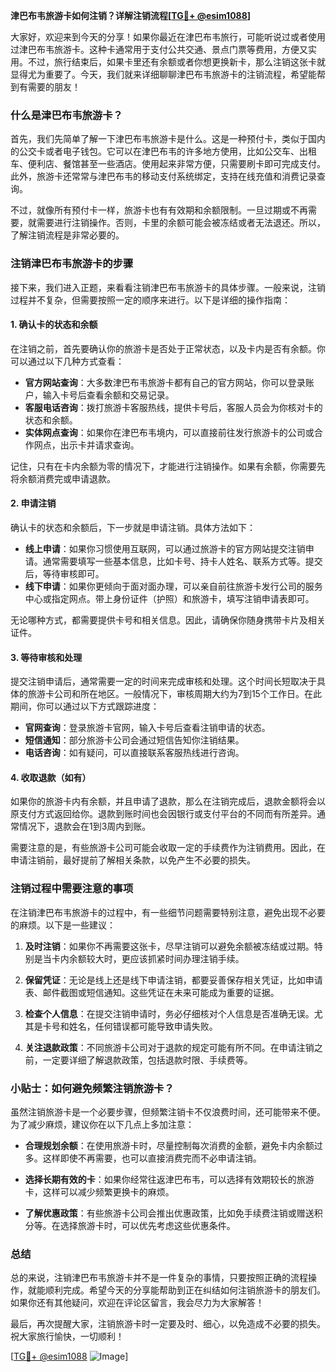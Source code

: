 **津巴布韦旅游卡如何注销？详解注销流程[[TG💪+ @esim1088](https://t.me/s/esim1088)]**

大家好，欢迎来到今天的分享！如果你最近在津巴布韦旅行，可能听说过或者使用过津巴布韦旅游卡。这种卡通常用于支付公共交通、景点门票等费用，方便又实用。不过，旅行结束后，如果卡里还有余额或者你想更换新卡，那么注销这张卡就显得尤为重要了。今天，我们就来详细聊聊津巴布韦旅游卡的注销流程，希望能帮到有需要的朋友！

### 什么是津巴布韦旅游卡？

首先，我们先简单了解一下津巴布韦旅游卡是什么。这是一种预付卡，类似于国内的公交卡或者电子钱包。它可以在津巴布韦的许多地方使用，比如公交车、出租车、便利店、餐馆甚至一些酒店。使用起来非常方便，只需要刷卡即可完成支付。此外，旅游卡还常常与津巴布韦的移动支付系统绑定，支持在线充值和消费记录查询。

不过，就像所有预付卡一样，旅游卡也有有效期和余额限制。一旦过期或不再需要，就需要进行注销操作。否则，卡里的余额可能会被冻结或者无法退还。所以，了解注销流程是非常必要的。

### 注销津巴布韦旅游卡的步骤

接下来，我们进入正题，来看看注销津巴布韦旅游卡的具体步骤。一般来说，注销过程并不复杂，但需要按照一定的顺序来进行。以下是详细的操作指南：

#### 1. 确认卡的状态和余额

在注销之前，首先要确认你的旅游卡是否处于正常状态，以及卡内是否有余额。你可以通过以下几种方式查看：

- **官方网站查询**：大多数津巴布韦旅游卡都有自己的官方网站，你可以登录账户，输入卡号后查看余额和交易记录。
- **客服电话咨询**：拨打旅游卡客服热线，提供卡号后，客服人员会为你核对卡的状态和余额。
- **实体网点查询**：如果你在津巴布韦境内，可以直接前往发行旅游卡的公司或合作网点，出示卡并请求查询。

记住，只有在卡内余额为零的情况下，才能进行注销操作。如果有余额，你需要先将余额消费完或申请退款。

#### 2. 申请注销

确认卡的状态和余额后，下一步就是申请注销。具体方法如下：

- **线上申请**：如果你习惯使用互联网，可以通过旅游卡的官方网站提交注销申请。通常需要填写一些基本信息，比如卡号、持卡人姓名、联系方式等。提交后，等待审核即可。
- **线下申请**：如果你更倾向于面对面办理，可以亲自前往旅游卡发行公司的服务中心或指定网点。带上身份证件（护照）和旅游卡，填写注销申请表即可。

无论哪种方式，都需要提供卡号和相关信息。因此，请确保你随身携带卡片及相关证件。

#### 3. 等待审核和处理

提交注销申请后，通常需要一定的时间来完成审核和处理。这个时间长短取决于具体的旅游卡公司和所在地区。一般情况下，审核周期大约为7到15个工作日。在此期间，你可以通过以下方式跟踪进度：

- **官网查询**：登录旅游卡官网，输入卡号后查看注销申请的状态。
- **短信通知**：部分旅游卡公司会通过短信告知你注销结果。
- **电话咨询**：如有疑问，可以直接联系客服热线进行咨询。

#### 4. 收取退款（如有）

如果你的旅游卡内有余额，并且申请了退款，那么在注销完成后，退款金额将会以原支付方式返回给你。退款到账时间也会因银行或支付平台的不同而有所差异。通常情况下，退款会在1到3周内到账。

需要注意的是，有些旅游卡公司可能会收取一定的手续费作为注销费用。因此，在申请注销前，最好提前了解相关条款，以免产生不必要的损失。

### 注销过程中需要注意的事项

在注销津巴布韦旅游卡的过程中，有一些细节问题需要特别注意，避免出现不必要的麻烦。以下是一些建议：

1. **及时注销**：如果你不再需要这张卡，尽早注销可以避免余额被冻结或过期。特别是当卡内余额较大时，更应该抓紧时间办理注销手续。
   
2. **保留凭证**：无论是线上还是线下申请注销，都要妥善保存相关凭证，比如申请表、邮件截图或短信通知。这些凭证在未来可能成为重要的证据。

3. **检查个人信息**：在提交注销申请时，务必仔细核对个人信息是否准确无误。尤其是卡号和姓名，任何错误都可能导致申请失败。

4. **关注退款政策**：不同旅游卡公司对于退款的规定可能有所不同。在申请注销之前，一定要详细了解退款政策，包括退款时限、手续费等。

### 小贴士：如何避免频繁注销旅游卡？

虽然注销旅游卡是一个必要步骤，但频繁注销卡不仅浪费时间，还可能带来不便。为了减少麻烦，建议你在以下几点上多加注意：

- **合理规划余额**：在使用旅游卡时，尽量控制每次消费的金额，避免卡内余额过多。这样即使不再需要，也可以直接消费完而不必申请注销。
  
- **选择长期有效的卡**：如果你经常往返津巴布韦，可以选择有效期较长的旅游卡，这样可以减少频繁更换卡的麻烦。

- **了解优惠政策**：有些旅游卡公司会推出优惠政策，比如免手续费注销或赠送积分等。在选择旅游卡时，可以优先考虑这些优惠条件。

### 总结

总的来说，注销津巴布韦旅游卡并不是一件复杂的事情，只要按照正确的流程操作，就能顺利完成。希望今天的分享能帮助到正在纠结如何注销旅游卡的朋友们。如果你还有其他疑问，欢迎在评论区留言，我会尽力为大家解答！

最后，再次提醒大家，注销旅游卡时一定要及时、细心，以免造成不必要的损失。祝大家旅行愉快，一切顺利！

[[TG💪+ @esim1088](https://t.me/s/esim1088) ![Image](https://i.postimg.cc/4NQfJmqS/Snipaste-2025-05-13-00-14-12.png)]